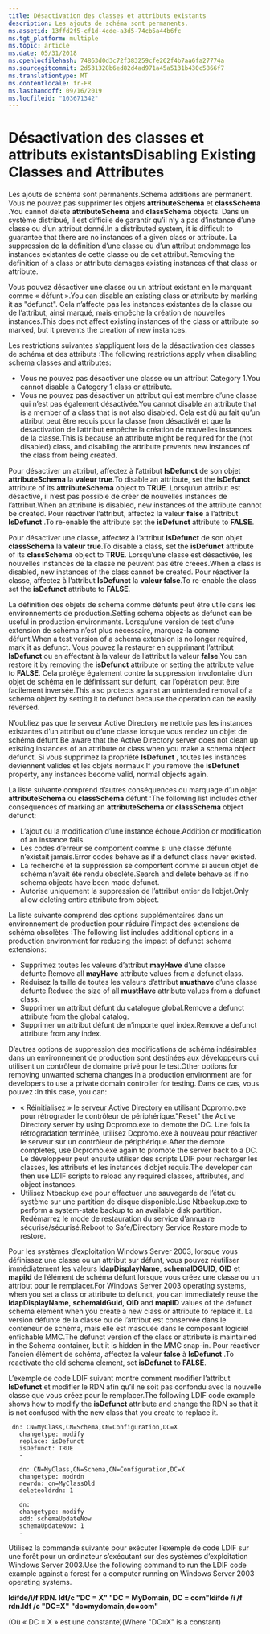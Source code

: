 ```yaml
---
title: Désactivation des classes et attributs existants
description: Les ajouts de schéma sont permanents.
ms.assetid: 13ffd2f5-cf1d-4cde-a3d5-74cb5a44b6fc
ms.tgt_platform: multiple
ms.topic: article
ms.date: 05/31/2018
ms.openlocfilehash: 74863d0d3c72f383259cfe262f4b7aa6fa27774a
ms.sourcegitcommit: 2d531328b6ed82d4ad971a45a5131b430c5866f7
ms.translationtype: MT
ms.contentlocale: fr-FR
ms.lasthandoff: 09/16/2019
ms.locfileid: "103671342"
---
```

# <a name="disabling-existing-classes-and-attributes"></a><span data-ttu-id="89487-103">Désactivation des classes et attributs existants</span><span class="sxs-lookup"><span data-stu-id="89487-103">Disabling Existing Classes and Attributes</span></span>

<span data-ttu-id="89487-104">Les ajouts de schéma sont permanents.</span><span class="sxs-lookup"><span data-stu-id="89487-104">Schema additions are permanent.</span></span> <span data-ttu-id="89487-105">Vous ne pouvez pas supprimer les objets **attributeSchema** et **classSchema** .</span><span class="sxs-lookup"><span data-stu-id="89487-105">You cannot delete **attributeSchema** and **classSchema** objects.</span></span> <span data-ttu-id="89487-106">Dans un système distribué, il est difficile de garantir qu’il n’y a pas d’instance d’une classe ou d’un attribut donné.</span><span class="sxs-lookup"><span data-stu-id="89487-106">In a distributed system, it is difficult to guarantee that there are no instances of a given class or attribute.</span></span> <span data-ttu-id="89487-107">La suppression de la définition d’une classe ou d’un attribut endommage les instances existantes de cette classe ou de cet attribut.</span><span class="sxs-lookup"><span data-stu-id="89487-107">Removing the definition of a class or attribute damages existing instances of that class or attribute.</span></span>

<span data-ttu-id="89487-108">Vous pouvez désactiver une classe ou un attribut existant en le marquant comme « défunt ».</span><span class="sxs-lookup"><span data-stu-id="89487-108">You can disable an existing class or attribute by marking it as "defunct".</span></span> <span data-ttu-id="89487-109">Cela n’affecte pas les instances existantes de la classe ou de l’attribut, ainsi marqué, mais empêche la création de nouvelles instances.</span><span class="sxs-lookup"><span data-stu-id="89487-109">This does not affect existing instances of the class or attribute so marked, but it prevents the creation of new instances.</span></span>

<span data-ttu-id="89487-110">Les restrictions suivantes s’appliquent lors de la désactivation des classes de schéma et des attributs :</span><span class="sxs-lookup"><span data-stu-id="89487-110">The following restrictions apply when disabling schema classes and attributes:</span></span>

-   <span data-ttu-id="89487-111">Vous ne pouvez pas désactiver une classe ou un attribut Category 1.</span><span class="sxs-lookup"><span data-stu-id="89487-111">You cannot disable a Category 1 class or attribute.</span></span>
-   <span data-ttu-id="89487-112">Vous ne pouvez pas désactiver un attribut qui est membre d’une classe qui n’est pas également désactivée.</span><span class="sxs-lookup"><span data-stu-id="89487-112">You cannot disable an attribute that is a member of a class that is not also disabled.</span></span> <span data-ttu-id="89487-113">Cela est dû au fait qu’un attribut peut être requis pour la classe (non désactivé) et que la désactivation de l’attribut empêche la création de nouvelles instances de la classe.</span><span class="sxs-lookup"><span data-stu-id="89487-113">This is because an attribute might be required for the (not disabled) class, and disabling the attribute prevents new instances of the class from being created.</span></span>

<span data-ttu-id="89487-114">Pour désactiver un attribut, affectez à l’attribut **IsDefunct** de son objet **attributeSchema** la **valeur true**.</span><span class="sxs-lookup"><span data-stu-id="89487-114">To disable an attribute, set the **isDefunct** attribute of its **attributeSchema** object to **TRUE**.</span></span> <span data-ttu-id="89487-115">Lorsqu’un attribut est désactivé, il n’est pas possible de créer de nouvelles instances de l’attribut.</span><span class="sxs-lookup"><span data-stu-id="89487-115">When an attribute is disabled, new instances of the attribute cannot be created.</span></span> <span data-ttu-id="89487-116">Pour réactiver l’attribut, affectez la valeur **false** à l’attribut **IsDefunct** .</span><span class="sxs-lookup"><span data-stu-id="89487-116">To re-enable the attribute set the **isDefunct** attribute to **FALSE**.</span></span>

<span data-ttu-id="89487-117">Pour désactiver une classe, affectez à l’attribut **IsDefunct** de son objet **classSchema** la **valeur true**.</span><span class="sxs-lookup"><span data-stu-id="89487-117">To disable a class, set the **isDefunct** attribute of its **classSchema** object to **TRUE**.</span></span> <span data-ttu-id="89487-118">Lorsqu’une classe est désactivée, les nouvelles instances de la classe ne peuvent pas être créées.</span><span class="sxs-lookup"><span data-stu-id="89487-118">When a class is disabled, new instances of the class cannot be created.</span></span> <span data-ttu-id="89487-119">Pour réactiver la classe, affectez à l’attribut **IsDefunct** la **valeur false**.</span><span class="sxs-lookup"><span data-stu-id="89487-119">To re-enable the class set the **isDefunct** attribute to **FALSE**.</span></span>

<span data-ttu-id="89487-120">La définition des objets de schéma comme défunts peut être utile dans les environnements de production.</span><span class="sxs-lookup"><span data-stu-id="89487-120">Setting schema objects as defunct can be useful in production environments.</span></span> <span data-ttu-id="89487-121">Lorsqu’une version de test d’une extension de schéma n’est plus nécessaire, marquez-la comme défunt.</span><span class="sxs-lookup"><span data-stu-id="89487-121">When a test version of a schema extension is no longer required, mark it as defunct.</span></span> <span data-ttu-id="89487-122">Vous pouvez la restaurer en supprimant l’attribut **IsDefunct** ou en affectant à la valeur de l’attribut la valeur **false**.</span><span class="sxs-lookup"><span data-stu-id="89487-122">You can restore it by removing the **isDefunct** attribute or setting the attribute value to **FALSE**.</span></span> <span data-ttu-id="89487-123">Cela protège également contre la suppression involontaire d’un objet de schéma en le définissant sur défunt, car l’opération peut être facilement inversée.</span><span class="sxs-lookup"><span data-stu-id="89487-123">This also protects against an unintended removal of a schema object by setting it to defunct because the operation can be easily reversed.</span></span>

<span data-ttu-id="89487-124">N’oubliez pas que le serveur Active Directory ne nettoie pas les instances existantes d’un attribut ou d’une classe lorsque vous rendez un objet de schéma défunt.</span><span class="sxs-lookup"><span data-stu-id="89487-124">Be aware that the Active Directory server does not clean up existing instances of an attribute or class when you make a schema object defunct.</span></span> <span data-ttu-id="89487-125">Si vous supprimez la propriété **IsDefunct** , toutes les instances deviennent valides et les objets normaux.</span><span class="sxs-lookup"><span data-stu-id="89487-125">If you remove the **isDefunct** property, any instances become valid, normal objects again.</span></span>

<span data-ttu-id="89487-126">La liste suivante comprend d’autres conséquences du marquage d’un objet **attributeSchema** ou **classSchema** défunt :</span><span class="sxs-lookup"><span data-stu-id="89487-126">The following list includes other consequences of marking an **attributeSchema** or **classSchema** object defunct:</span></span>

-   <span data-ttu-id="89487-127">L’ajout ou la modification d’une instance échoue.</span><span class="sxs-lookup"><span data-stu-id="89487-127">Addition or modification of an instance fails.</span></span>
-   <span data-ttu-id="89487-128">Les codes d’erreur se comportent comme si une classe défunte n’existait jamais.</span><span class="sxs-lookup"><span data-stu-id="89487-128">Error codes behave as if a defunct class never existed.</span></span>
-   <span data-ttu-id="89487-129">La recherche et la suppression se comportent comme si aucun objet de schéma n’avait été rendu obsolète.</span><span class="sxs-lookup"><span data-stu-id="89487-129">Search and delete behave as if no schema objects have been made defunct.</span></span>
-   <span data-ttu-id="89487-130">Autorise uniquement la suppression de l’attribut entier de l’objet.</span><span class="sxs-lookup"><span data-stu-id="89487-130">Only allow deleting entire attribute from object.</span></span>

<span data-ttu-id="89487-131">La liste suivante comprend des options supplémentaires dans un environnement de production pour réduire l’impact des extensions de schéma obsolètes :</span><span class="sxs-lookup"><span data-stu-id="89487-131">The following list includes additional options in a production environment for reducing the impact of defunct schema extensions:</span></span>

-   <span data-ttu-id="89487-132">Supprimez toutes les valeurs d’attribut **mayHave** d’une classe défunte.</span><span class="sxs-lookup"><span data-stu-id="89487-132">Remove all **mayHave** attribute values from a defunct class.</span></span>
-   <span data-ttu-id="89487-133">Réduisez la taille de toutes les valeurs d’attribut **musthave** d’une classe défunte.</span><span class="sxs-lookup"><span data-stu-id="89487-133">Reduce the size of all **mustHave** attribute values from a defunct class.</span></span>
-   <span data-ttu-id="89487-134">Supprimer un attribut défunt du catalogue global.</span><span class="sxs-lookup"><span data-stu-id="89487-134">Remove a defunct attribute from the global catalog.</span></span>
-   <span data-ttu-id="89487-135">Supprimer un attribut défunt de n’importe quel index.</span><span class="sxs-lookup"><span data-stu-id="89487-135">Remove a defunct attribute from any index.</span></span>

<span data-ttu-id="89487-136">D’autres options de suppression des modifications de schéma indésirables dans un environnement de production sont destinées aux développeurs qui utilisent un contrôleur de domaine privé pour le test.</span><span class="sxs-lookup"><span data-stu-id="89487-136">Other options for removing unwanted schema changes in a production environment are for developers to use a private domain controller for testing.</span></span> <span data-ttu-id="89487-137">Dans ce cas, vous pouvez :</span><span class="sxs-lookup"><span data-stu-id="89487-137">In this case, you can:</span></span>

-   <span data-ttu-id="89487-138">« Réinitialisez » le serveur Active Directory en utilisant Dcpromo.exe pour rétrograder le contrôleur de périphérique.</span><span class="sxs-lookup"><span data-stu-id="89487-138">"Reset" the Active Directory server by using Dcpromo.exe to demote the DC.</span></span> <span data-ttu-id="89487-139">Une fois la rétrogradation terminée, utilisez Dcpromo.exe à nouveau pour réactiver le serveur sur un contrôleur de périphérique.</span><span class="sxs-lookup"><span data-stu-id="89487-139">After the demote completes, use Dcpromo.exe again to promote the server back to a DC.</span></span> <span data-ttu-id="89487-140">Le développeur peut ensuite utiliser des scripts LDIF pour recharger les classes, les attributs et les instances d’objet requis.</span><span class="sxs-lookup"><span data-stu-id="89487-140">The developer can then use LDIF scripts to reload any required classes, attributes, and object instances.</span></span>
-   <span data-ttu-id="89487-141">Utilisez Ntbackup.exe pour effectuer une sauvegarde de l’état du système sur une partition de disque disponible.</span><span class="sxs-lookup"><span data-stu-id="89487-141">Use Ntbackup.exe to perform a system-state backup to an available disk partition.</span></span> <span data-ttu-id="89487-142">Redémarrez le mode de restauration du service d’annuaire sécurisé/sécurisé.</span><span class="sxs-lookup"><span data-stu-id="89487-142">Reboot to Safe/Directory Service Restore mode to restore.</span></span>

<span data-ttu-id="89487-143">Pour les systèmes d’exploitation Windows Server 2003, lorsque vous définissez une classe ou un attribut sur défunt, vous pouvez réutiliser immédiatement les valeurs **ldapDisplayName**, **schemaIDGUID**, **OID** et **mapiId** de l’élément de schéma défunt lorsque vous créez une classe ou un attribut pour le remplacer.</span><span class="sxs-lookup"><span data-stu-id="89487-143">For Windows Server 2003 operating systems, when you set a class or attribute to defunct, you can immediately reuse the **ldapDisplayName**, **schemaIdGuid**, **OID** and **mapiID** values of the defunct schema element when you create a new class or attribute to replace it.</span></span> <span data-ttu-id="89487-144">La version défunte de la classe ou de l’attribut est conservée dans le conteneur de schéma, mais elle est masquée dans le composant logiciel enfichable MMC.</span><span class="sxs-lookup"><span data-stu-id="89487-144">The defunct version of the class or attribute is maintained in the Schema container, but it is hidden in the MMC snap-in.</span></span> <span data-ttu-id="89487-145">Pour réactiver l’ancien élément de schéma, affectez la valeur **false** à **IsDefunct** .</span><span class="sxs-lookup"><span data-stu-id="89487-145">To reactivate the old schema element, set **isDefunct** to **FALSE**.</span></span>

<span data-ttu-id="89487-146">L’exemple de code LDIF suivant montre comment modifier l’attribut **IsDefunct** et modifier le RDN afin qu’il ne soit pas confondu avec la nouvelle classe que vous créez pour le remplacer.</span><span class="sxs-lookup"><span data-stu-id="89487-146">The following LDIF code example shows how to modify the **isDefunct** attribute and change the RDN so that it is not confused with the new class that you create to replace it.</span></span>

``` syntax
 dn: CN=MyClass,CN=Schema,CN=Configuration,DC=X
   changetype: modify
   replace: isDefunct
   isDefunct: TRUE
   -

   dn: CN=MyClass,CN=Schema,CN=Configuration,DC=X
   changetype: modrdn
   newrdn: cn=MyClassOld
   deleteoldrdn: 1

   dn:
   changetype: modify
   add: schemaUpdateNow
   schemaUpdateNow: 1
   -
```

<span data-ttu-id="89487-147">Utilisez la commande suivante pour exécuter l’exemple de code LDIF sur une forêt pour un ordinateur s’exécutant sur des systèmes d’exploitation Windows Server 2003.</span><span class="sxs-lookup"><span data-stu-id="89487-147">Use the following command to run the LDIF code example against a forest for a computer running on Windows Server 2003 operating systems.</span></span>

<span data-ttu-id="89487-148">**ldifde/i/f RDN. ldf/c "DC = X" "DC = MyDomain, DC = com"**</span><span class="sxs-lookup"><span data-stu-id="89487-148">**ldifde /i /f rdn.ldf /c "DC=X" "dc=mydomain,dc=com"**</span></span>

<span data-ttu-id="89487-149">(Où « DC = X » est une constante)</span><span class="sxs-lookup"><span data-stu-id="89487-149">(Where "DC=X" is a constant)</span></span>

 

 





